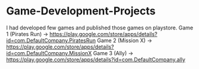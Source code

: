 # Game-Development-Projects
I had developed few games and published those games on playstore.
Game 1 (Pirates Run) -> https://play.google.com/store/apps/details?id=com.DefaultCompany.PiratesRun
Game 2 (Mission X) -> https://play.google.com/store/apps/details?id=com.DefaultCompany.MissionX
Game 3 (Ally) -> https://play.google.com/store/apps/details?id=com.DefaultCompany.ally
